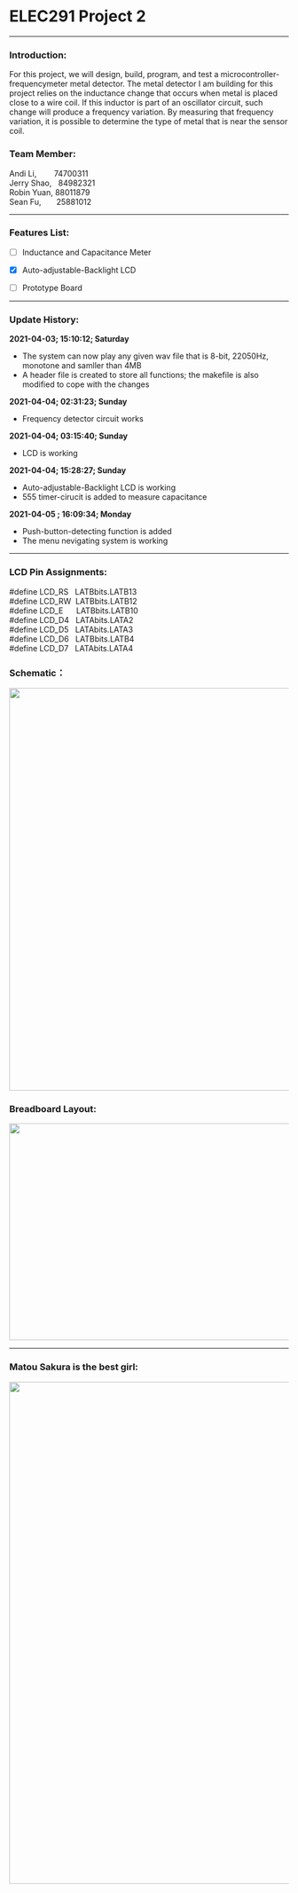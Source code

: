 # ELEC291 Project 2

------------

### Introduction:
For this project, we will design, build, program, and test a microcontroller-frequencymeter metal detector. The metal detector I am building for this
project relies on the inductance change that occurs when metal is placed close to a wire coil. If this inductor is part of an oscillator circuit, such change will produce a frequency variation. By measuring that frequency variation, it is possible to determine the type of metal that is near the sensor coil.

### Team Member:
Andi Li,&nbsp; &nbsp;  &nbsp;   &nbsp;  74700311\
Jerry Shao, &nbsp;  84982321\
Robin Yuan, 88011879\
Sean Fu, &nbsp;  &nbsp;   &nbsp;  25881012

------------
### Features List:
- [ ] Inductance and Capacitance Meter

- [x] Auto-adjustable-Backlight LCD

- [ ] Prototype Board

------------
### Update History:
**2021-04-03; 15:10:12; Saturday**
- The system can now play any given wav file that is 8-bit, 22050Hz, monotone and samller than 4MB
- A  header file is created to store all functions; the makefile is also modified to cope with the changes

**2021-04-04; 02:31:23; Sunday**
- Frequency detector circuit works

**2021-04-04; 03:15:40; Sunday**
- LCD is working

**2021-04-04; 15:28:27; Sunday**
- Auto-adjustable-Backlight LCD is working
- 555 timer-cirucit is added to measure capacitance

**2021-04-05 ; 16:09:34; Monday**
- Push-button-detecting function is added
- The menu nevigating system is working 

------------
### LCD Pin Assignments:

#define LCD_RS &nbsp; LATBbits.LATB13\
#define LCD_RW &nbsp;LATBbits.LATB12\
#define LCD_E  &nbsp; &nbsp; &nbsp;LATBbits.LATB10\
#define LCD_D4 &nbsp; LATAbits.LATA2\
#define LCD_D5 &nbsp; LATAbits.LATA3\
#define LCD_D6 &nbsp; LATBbits.LATB4\
#define LCD_D7 &nbsp; LATAbits.LATA4

### Schematic：
<img src="https://user-images.githubusercontent.com/68177491/113637598-d9fd1700-9629-11eb-8bec-417f3ce2a77f.jpg" width="551" height="726"/>

### Breadboard Layout:
<img src="https://user-images.githubusercontent.com/68177491/113523138-d6e72580-955a-11eb-8dd0-a58f9840dbe7.jpg" width="521" height="391"/>

------------
### Matou Sakura is the best girl:
<img src="https://user-images.githubusercontent.com/68177491/113492318-6ae9bc00-948b-11eb-92c8-e79bb8f8cc76.jpg" width="640" height="905"/>
